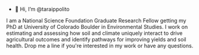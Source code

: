 - 👋 Hi, I’m @taraippolito

I am a National Science Foundation Graduate Research Fellow getting my PhD at University of Colorado Boulder in Environmental Studies. 
I work on estimating and assessing how soil and climate uniquely interact to drive agricultural outcomes and identify pathways for improving yields and soil health. Drop me a line if you're interested in my work or have any questions.  


